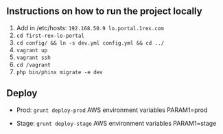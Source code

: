## Instructions on how to run the project locally

1. Add in /etc/hosts: `192.168.50.9 lo.portal.1rex.com`
1. `cd first-rex-lo-portal`
1. `cd config/ && ln -s dev.yml config.yml && cd ../`
1. `vagrant up`
1. `vagrant ssh`
1. `cd /vagrant`
1. `php bin/phinx migrate -e dev`

## Deploy
* Prod: `grunt deploy-prod`
AWS environment variables
PARAM1=prod

* Stage: `grunt deploy-stage`
AWS environment variables
PARAM1=stage
